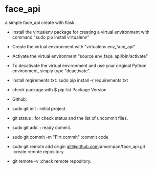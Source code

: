 # face_api
a simple face_api create with flask.
- Install the virtualenv package for creating a virtual environment with command "sudo pip install virtualenv"
- Create the virtual environment with "virtualenv env_face_api"
- Activate the virtual environment "source env_face_api/bin/activate"
- To decativate the virtual environment and use your original Python environment, simply type "deactivate".
- Install reqirements.txt: sudo pip install -r requirements.txt
- check package with $ pip list Package Version

- Github: 
- sudo git init : initial project.
- git status : for check status and the list of uncommit files.
- sudo git add. : ready commit.
- sudo git commit -m "Firt commit" :commit code
- sudo git remote add origin git@github.com:amornpan/face_api.git :create remote repository.
- git remote -v :check remote repository.
